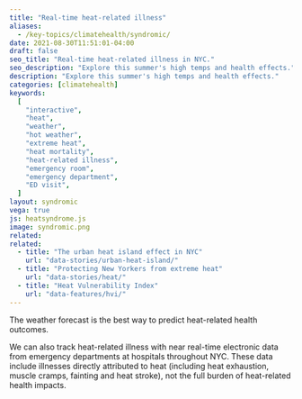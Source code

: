 ```yaml
---
title: "Real-time heat-related illness"
aliases:
  - /key-topics/climatehealth/syndromic/
date: 2021-08-30T11:51:01-04:00
draft: false
seo_title: "Real-time heat-related illness in NYC."
seo_description: "Explore this summer's high temps and health effects."
description: "Explore this summer's high temps and health effects."
categories: [climatehealth]
keywords:
  [
    "interactive",
    "heat",
    "weather",
    "hot weather",
    "extreme heat",
    "heat mortality",
    "heat-related illness",
    "emergency room",
    "emergency department",
    "ED visit",
  ]
layout: syndromic
vega: true
js: heatsyndrome.js
image: syndromic.png
related:
related:
  - title: "The urban heat island effect in NYC"
    url: "data-stories/urban-heat-island/"
  - title: "Protecting New Yorkers from extreme heat"
    url: "data-stories/heat/"
  - title: "Heat Vulnerability Index"
    url: "data-features/hvi/"
---
```


The weather forecast is the best way to predict heat-related health outcomes.

We can also track heat-related illness with near real-time electronic data from emergency departments at hospitals throughout NYC. These data include illnesses directly attributed to heat (including heat exhaustion, muscle cramps, fainting and heat stroke), not the full burden of heat-related health impacts.
